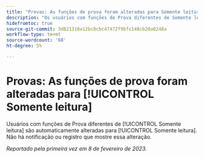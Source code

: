 ```yaml
---
title: "Provas: As funções de prova foram alteradas para Somente leitura"
description: "Os usuários com funções de Prova diferentes de Somente leitura são alterados automaticamente para Somente leitura. Não há notificação ou registro que mostre essa alteração."
hidefromtoc: true
source-git-commit: 3d821318a12bc8cbc47472f9bfc148cb20a0248a
workflow-type: tm+mt
source-wordcount: '68'
ht-degree: 5%

---
```



# Provas: As funções de prova foram alteradas para [!UICONTROL Somente leitura]

Usuários com funções de Prova diferentes de [!UICONTROL Somente leitura] são automaticamente alteradas para [!UICONTROL Somente leitura]. Não há notificação ou registro que mostre essa alteração.

_Reportado pela primeira vez em 8 de fevereiro de 2023._

